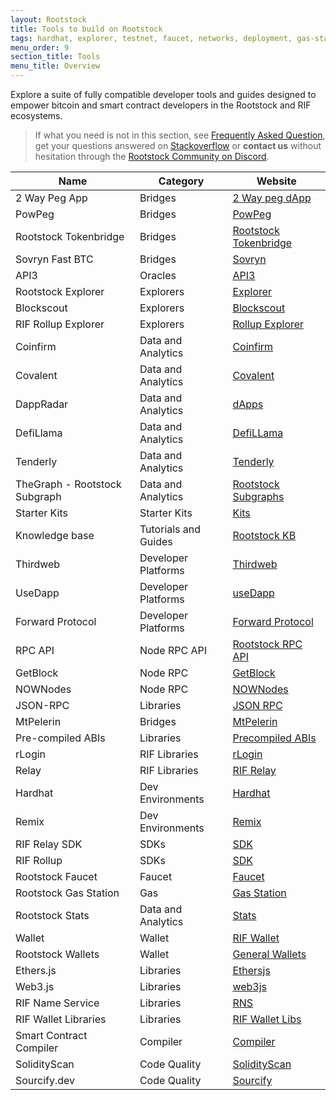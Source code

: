 ```yaml
---
layout: Rootstock
title: Tools to build on Rootstock
tags: hardhat, explorer, testnet, faucet, networks, deployment, gas-station, tools, Rootstock, ethereum, smart-contracts, install, get-started, how-to, wallets
menu_order: 9
section_title: Tools
menu_title: Overview
---
```

Explore a suite of fully compatible developer tools and guides designed to empower bitcoin and smart contract developers in the Rootstock and RIF ecosystems.

> If what you need is not in this section, see [Frequently Asked Question](https://dev.rootstock.io/kb/faqs/), get your questions answered on [Stackoverflow](https://stackoverflow.com/questions/tagged/rsk) or **contact us** without hesitation through the [Rootstock Community on Discord](https://rootstock.io/discord).

| Name                                         | Category                        | Website                                                                                     |
| ---------------------------------------------- | ------------------------------- | --------------------------------------------------------------------------------------- |
| 2 Way Peg App                                  | Bridges                         | [2 Way peg dApp](https://dev.rootstock.io/guides/two-way-peg-app/)                                        |
| PowPeg                                         | Bridges                         | [PowPeg](https://dev.rootstock.io/rsk/architecture/powpeg/)                                       |
| Rootstock Tokenbridge | Bridges                         | [Rootstock Tokenbridge](https://dev.rootstock.io/tools/tokenbridge/)                                             |
| Sovryn Fast BTC                                | Bridges                         | [Sovryn](https://wiki.sovryn.com/en/sovryn-dapp/bridge)                                           |
| API3                                           | Oracles                         | [API3](https://api3.org/)                                                                       |
| Rootstock Explorer                             | Explorers                       | [Explorer](https://dev.rootstock.io/tools/explorer/)                                                |
| Blockscout                                     | Explorers                       | [Blockscout](https://rootstock.blockscout.com/)                                                       |
| RIF Rollup Explorer                            | Explorers                       | [Rollup Explorer](https://dev.rootstock.io/rif/rollup/dapps/)                                              |
| Coinfirm                                       | Data and Analytics              | [Coinfirm](https://www.coinfirm.com/products/aml-platform/)                                         |
| Covalent                                       | Data and Analytics              | [Covalent](https://dev.rootstock.io/solutions/covalent/)                                            |
| DappRadar                                      | Data and Analytics              | [dApps](https://dappradar.com/)                                                                  |
| DefiLlama                                      | Data and Analytics              | [DefiLLama](https://defillama.com/)                                                                  |
| Tenderly                                       | Data and Analytics              | [Tenderly](https://dev.rootstock.io/kb/build-with-tenderly/)                                        |
| TheGraph - Rootstock Subgraph                  | Data and Analytics              | [Rootstock Subgraphs](/kb/the-graph-rootstock/)                                        |
| Starter Kits                                   | Starter Kits                    | [Kits](https://dev.rootstock.io/guides/starter-kits/)                                           |
| Knowledge base                                 | Tutorials and Guides            | [Rootstock KB](https://dev.rootstock.io/kb/)                                                            |
| Thirdweb                                       | Developer Platforms             | [Thirdweb](https://thirdweb.com/)                                                                   |
| UseDapp                                        | Developer Platforms             | [useDapp](https://usedapp.io/ )                                                                    |
| Forward Protocol                               | Developer Platforms             | [Forward Protocol](https://forwardprotocol.io/)  
| RPC API                                       | Node RPC API                       | [Rootstock RPC API](/tools/rpc-api/)                                                                    |                               |
| GetBlock                                       | Node RPC                        | [GetBlock](https://getblock.io/)                                                                    |
| NOWNodes                                       | Node RPC                        | [NOWNodes](https://nownodes.io/)                                                                    |
| JSON-RPC                                       | Libraries                       | [JSON RPC](https://dev.rootstock.io/rsk/node/architecture/json-rpc/)                                |
| MtPelerin                                      | Bridges                         | [MtPelerin](https://www.mtpelerin.com/exchange-crypto?ssa=0.01&wsc=BTC&wdc=RBTC&wsa=0.01)            |
| Pre-compiled ABIs                              | Libraries                       | [Precompiled ABIs](https://dev.rootstock.io/develop/libs/rsk-precompilied-abis/ )                           |
| rLogin                                         | RIF Libraries                   | [rLogin](https://dev.rootstock.io/rif/rlogin/libraries/)                                          |
| Relay                                          | RIF Libraries                   | [RIF Relay](https://dev.rootstock.io/rif/relay/)                                                     |
| Hardhat                                        | Dev Environments                | [Hardhat](/tools/hardhat/) |
| Remix                                          | Dev Environments                | [Remix](https://dev.rootstock.io/kb/remix-and-metamask-with-rsk-testnet/)                        |
| RIF Relay SDK                                  | SDKs                            | [SDK](https://github.com/rsksmart/rif-relay-sample-dapp#rif-relaying-services-sdk-sample-dapp) |
| RIF Rollup                                     | SDKs                            | [SDK](https://github.com/rsksmart/rif-rollup-js-sdk)                                           |
| Rootstock Faucet                               | Faucet                          | [Faucet](https://dev.rootstock.io/tools/faucet/)                                                  |
| Rootstock Gas Station                          | Gas                             | [Gas Station](https://dev.rootstock.io/develop/apps/tools/gas-station/)                                |
| Rootstock Stats                                | Data and Analytics              | [Stats](https://stats.rsk.co/)                                                                   |
| Wallet                                         | Wallet                  | [RIF Wallet](https://dev.rootstock.io/rif/wallet/)                                                    |
| Rootstock Wallets                              | Wallet                          | [General Wallets](https://dev.rootstock.io/develop/wallet/use/)                                            |
| Ethers.js                                        | Libraries                       | [Ethersjs](https://docs.ethers.org/v5/)
| Web3.js                                        | Libraries                       | [web3js](https://web3js.readthedocs.io/en/v1.10.0/)|
| RIF Name Service                                            | Libraries                   | [RNS](https://dev.rootstock.io/rif/rns/libs)
| RIF Wallet Libraries                                            | Libraries                   | [RIF Wallet Libs](https://github.com/orgs/rsksmart/packages?repo_name=rif-wallet-libs)                                                   ||
| Smart Contract Compiler                        | Compiler                | [Compiler](https://dev.rootstock.io/kb/compile-smart-contracts-go/)                                 |
| SolidityScan                                   | Code Quality                    | [SolidityScan](https://solidityscan.com/)                                                               |
| Sourcify.dev                                   | Code Quality                    | [Sourcify](https://sourcify.dev)                                                                    |